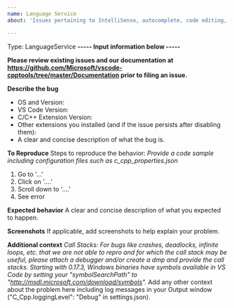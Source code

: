 ```yaml
---
name: Language Service
about: 'Issues pertaining to IntelliSense, autocomplete, code editing, etc. '

---
```


Type: LanguageService
**----- Input information below -----**

**Please review existing issues and our documentation at https://github.com/Microsoft/vscode-cpptools/tree/master/Documentation prior to filing an issue.**

**Describe the bug**
- OS and Version:
- VS Code Version:
- C/C++ Extension Version:
- Other extensions you installed (and if the issue persists after disabling them):
- A clear and concise description of what the bug is.

**To Reproduce**
Steps to reproduce the behavior:
*Provide a code sample including configuration files such as c_cpp_properties.json*
1. Go to '...'
2. Click on '....'
3. Scroll down to '....'
4. See error

**Expected behavior**
A clear and concise description of what you expected to happen.

**Screenshots**
If applicable, add screenshots to help explain your problem.

**Additional context**
*Call Stacks: For bugs like crashes, deadlocks, infinite loops, etc. that we are not able to repro and for which the call stack may be useful, please attach a debugger and/or create a dmp and provide the call stacks. Starting with 0.17.3, Windows binaries have symbols available in VS Code by setting your "symbolSearchPath" to "http://msdl.microsoft.com/download/symbols".*
Add any other context about the problem here including log messages in your Output window ("C_Cpp.loggingLevel": "Debug" in settings.json).
